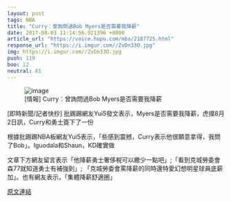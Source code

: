 ```yaml
---
layout: post
tags: NBA
title: "Curry：曾詢問過Bob Myers是否需要我降薪"
date: 2017-08-03 11:14:56.921396 +0800
article_url: "https://voice.hupu.com/nba/2187725.html"
response_url: "https://i.imgur.com//ZvDn33O.jpg"
img: https://i.imgur.com//ZvDn33O.jpg
push: 119
boo: 12
neutral: 81
---
```


<figure>
<img src="https://i.imgur.com//ZvDn33O.jpg" alt="image">
<figcaption>
[情報] Curry：曾詢問過Bob Myers是否需要我降薪
</figcaption>
</figure>



[即時新聞/記者快抄] 批踢踢網友Yui5發文表示，Myers是否需要我降薪，虎撲8月2日訊，Curry和勇士簽下了一份

根據批踢踢NBA板網友Yui5表示，「些感到震撼，Curry表示他很願意拿得，我問了Bob」。Iguodala和Shaun，KD確實做

文章下方網友留言表示「他降薪勇士奢侈稅可以繳少一點吧」;「看到克城勞委會森77就知道勇士有補強到」; 「克城勞委會罵降薪的同時還特愛幻想明星球員底薪加」。也有網友表示，「集體降薪舒適圈」

<a href = "https://www.ptt.cc/bbs/NBA/M.1501657363.A.AEE.html">原文連結</a>

